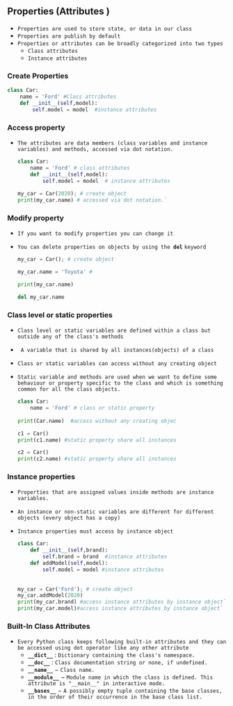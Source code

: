 ## Properties (Attributes )

- `Properties are used to store state, or data in our class`
- `Properties are publish by default`
- `Properties or attributes can be broadly categorized into two types`
  - `Class attributes `
  - `Instance attributes`








### Create Properties 

```python
class Car:
    name = 'Ford' #Class attributes 
    def __init__(self,model):
        self.model = model  #instance attributes
```







### Access property

- `The attributes are data members (class variables and instance variables) and methods, accessed via dot notation.`

  ```python
  class Car:
      name = 'Ford' # class attributes 
      def __init__(self,model):
          self.model = model  # instance attributes 
        
  my_car = Car(2020); # create object
  print(my_car.name) # accessed via dot notation.`
  ```
  
  





### Modify property

- `If you want to modify properties you can change it`

- `You can delete properties on objects by using the `**`del`** `keyword`

  ```python
  my_car = Car(); # create object
  
  my_car.name = 'Toyota' # 
  
  print(my_car.name) 
  
  del my_car.name
  ```







### Class level or static properties 

- `Class level or static variables are defined within a class but outside any of the class's methods`

- ` A variable that is shared by all instances(objects) of a class`

- `Class or static variables can access without any creating object`

- `Static variable and methods are used when we want to define some behaviour or property specific to the class and which is something common for all the class objects.`

  

  ```python
  class Car:
      name = 'Ford' # class or static property
        
  print(Car.name)  #access without any creating objec
  
  c1 = Car()
  print(c1.name) #static property share all instances
  
  c2 = Car()
  print(c2.name) #static property share all instances
  ```



  

### Instance properties 

- `Properties that are assigned values inside methods are instance variables.`

- `An instance or non-static variables are different for different objects (every object has a copy)`

- `Instance properties must access by instance object`

  ```python
  class Car:
      def __init__(self,brand):
          self.brand = brand  #instance attributes 
      def addModel(self,model):
          self.model = model #instance attributes 
        
      
  my_car = Car('Ford'); # create object
  my_car.addModel(2020)
  print(my_car.brand) #access instance attributes by instance object`
  print(my_car.model)#access instance attributes by instance object`
  ```
  
  





### Built-In Class Attributes

- `Every Python class keeps following built-in attributes and they can be accessed using dot operator like any other attribute `
  - **`__dict__`** : `Dictionary containing the class's namespace.`
  - **`__doc__`** : `Class documentation string or none, if undefined.`
  - **`__name__`** − `Class name.`
  - **`__module__`** − `Module name in which the class is defined. This attribute is "__main__" in interactive mode.`
  - **`__bases__`** − `A possibly empty tuple containing the base classes, in the order of their occurrence in the base class list.`


